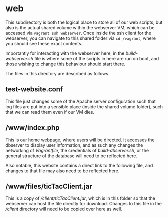 # web
This subdirectory is both the logical place to store all of our web scripts, but also is the actual shared volume within the webserver VM, which can be accessed via ```vagrant ssh webserver```. Once inside the ssh client for the webserver, you can navigate to this shared folder via ```cd /vagrant```, where you should see these exact contents.

Importantly for interacting with the webserver here, in the *build-webserver.sh* file is where some of the scripts in here are run on boot, and those wishing to change this behaviour should start there.

The files in this directory are described as follows.

## test-website.conf
This file just changes some of the Apache server configuration such that log files are put into a sensible place (inside the shared volume folder), such that we can read them even if our VM dies.

## /www/index.php
This is our home webpage, where users will be directed. It accesses the dbserver to display user information, and as such any changes the networking of *Vagrantfile*, the credentials of *build-dbserver.sh*, or the general structure of the database will need to be reflected here. 

Also notable, this website contains a direct link to the following file, and changes to that file may also need to be reflected here.

## /www/files/ticTacClient.jar
This is a copy of */client/ticTacClient.jar*, which is in this folder so that the webserver can host the file directly for download. Changes to this file in the */client* directory will need to be copied over here as well.
